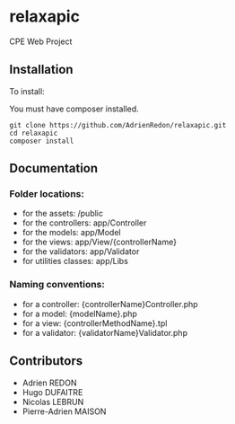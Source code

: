 # relaxapic
CPE Web Project

## Installation

To install:

You must have composer installed.

```shell
git clone https://github.com/AdrienRedon/relaxapic.git
cd relaxapic
composer install
```

## Documentation

### Folder locations:
- for the assets: /public
- for the controllers: app/Controller
- for the models: app/Model
- for the views: app/View/{controllerName}
- for the validators: app/Validator
- for utilities classes: app/Libs

### Naming conventions:
- for a controller: {controllerName}Controller.php
- for a model: {modelName}.php
- for a view: {controllerMethodName}.tpl
- for a validator: {validatorName}Validator.php

## Contributors

- Adrien REDON
- Hugo DUFAITRE
- Nicolas LEBRUN
- Pierre-Adrien MAISON 
